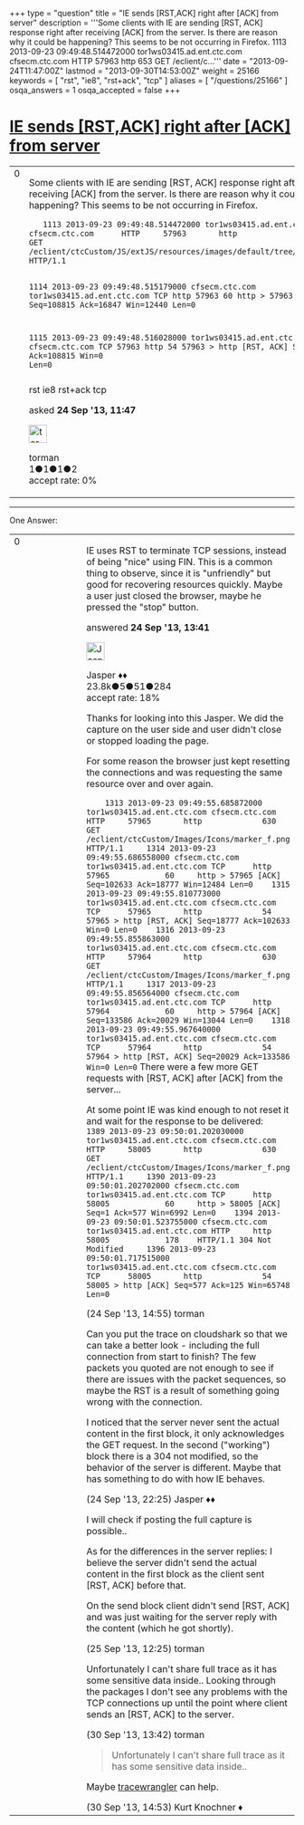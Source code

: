 +++
type = "question"
title = "IE sends [RST,ACK] right after [ACK] from server"
description = '''Some clients with IE are sending [RST, ACK] response right after receiving [ACK] from the server. Is there are reason why it could be happening? This seems to be not occurring in Firefox.  1113 2013-09-23 09:49:48.514472000 tor1ws03415.ad.ent.ctc.com cfsecm.ctc.com HTTP 57963 http 653 GET /eclient/c...'''
date = "2013-09-24T11:47:00Z"
lastmod = "2013-09-30T14:53:00Z"
weight = 25166
keywords = [ "rst", "ie8", "rst+ack", "tcp" ]
aliases = [ "/questions/25166" ]
osqa_answers = 1
osqa_accepted = false
+++

<div class="headNormal">

# [IE sends \[RST,ACK\] right after \[ACK\] from server](/questions/25166/ie-sends-rstack-right-after-ack-from-server)

</div>

<div id="main-body">

<div id="askform">

<table id="question-table" style="width:100%;"><colgroup><col style="width: 50%" /><col style="width: 50%" /></colgroup><tbody><tr class="odd"><td style="width: 30px; vertical-align: top"><div class="vote-buttons"><span id="post-25166-upvote" class="ajax-command post-vote up" rel="nofollow" title="I like this post (click again to cancel)"> </span><div id="post-25166-score" class="post-score" title="current number of votes">0</div><span id="post-25166-downvote" class="ajax-command post-vote down" rel="nofollow" title="I dont like this post (click again to cancel)"> </span> <span id="favorite-mark" class="ajax-command favorite-mark" rel="nofollow" title="mark/unmark this question as favorite (click again to cancel)"> </span><div id="favorite-count" class="favorite-count"></div></div></td><td><div id="item-right"><div class="question-body"><p>Some clients with IE are sending [RST, ACK] response right after receiving [ACK] from the server. Is there are reason why it could be happening? This seems to be not occurring in Firefox.</p><pre><code>   1113 2013-09-23 09:49:48.514472000 tor1ws03415.ad.ent.ctc.com cfsecm.ctc.com      HTTP     57963       http             653    GET /eclient/ctcCustom/JS/extJS/resources/images/default/tree/elbow.gif HTTP/1.1

   1114 2013-09-23 09:49:48.515179000 cfsecm.ctc.com      tor1ws03415.ad.ent.ctc.com TCP      http        57963            60     http &gt; 57963 [ACK] Seq=108815 Ack=16847 Win=12440 Len=0

   1115 2013-09-23 09:49:48.516028000 tor1ws03415.ad.ent.ctc.com cfsecm.ctc.com      TCP      57963       http             54     57963 &gt; http [RST, ACK] Seq=16847 Ack=108815 Win=0 Len=0</code></pre></div><div id="question-tags" class="tags-container tags"><span class="post-tag tag-link-rst" rel="tag" title="see questions tagged &#39;rst&#39;">rst</span> <span class="post-tag tag-link-ie8" rel="tag" title="see questions tagged &#39;ie8&#39;">ie8</span> <span class="post-tag tag-link-rst+ack" rel="tag" title="see questions tagged &#39;rst+ack&#39;">rst+ack</span> <span class="post-tag tag-link-tcp" rel="tag" title="see questions tagged &#39;tcp&#39;">tcp</span></div><div id="question-controls" class="post-controls"></div><div class="post-update-info-container"><div class="post-update-info post-update-info-user"><p>asked <strong>24 Sep '13, 11:47</strong></p><img src="https://secure.gravatar.com/avatar/adefe25da4c331e751bf09694b23bd02?s=32&amp;d=identicon&amp;r=g" class="gravatar" width="32" height="32" alt="torman&#39;s gravatar image" /><p><span>torman</span><br />
<span class="score" title="1 reputation points">1</span><span title="1 badges"><span class="badge1">●</span><span class="badgecount">1</span></span><span title="1 badges"><span class="silver">●</span><span class="badgecount">1</span></span><span title="2 badges"><span class="bronze">●</span><span class="badgecount">2</span></span><br />
<span class="accept_rate" title="Rate of the user&#39;s accepted answers">accept rate:</span> <span title="torman has no accepted answers">0%</span></p></div></div><div id="comments-container-25166" class="comments-container"></div><div id="comment-tools-25166" class="comment-tools"></div><div class="clear"></div><div id="comment-25166-form-container" class="comment-form-container"></div><div class="clear"></div></div></td></tr></tbody></table>

------------------------------------------------------------------------

<div class="tabBar">

<span id="sort-top"></span>

<div class="headQuestions">

One Answer:

</div>

</div>

<span id="25175"></span>

<div id="answer-container-25175" class="answer">

<table style="width:100%;"><colgroup><col style="width: 50%" /><col style="width: 50%" /></colgroup><tbody><tr class="odd"><td style="width: 30px; vertical-align: top"><div class="vote-buttons"><span id="post-25175-upvote" class="ajax-command post-vote up" rel="nofollow" title="I like this post (click again to cancel)"> </span><div id="post-25175-score" class="post-score" title="current number of votes">0</div><span id="post-25175-downvote" class="ajax-command post-vote down" rel="nofollow" title="I dont like this post (click again to cancel)"> </span></div></td><td><div class="item-right"><div class="answer-body"><p>IE uses RST to terminate TCP sessions, instead of being "nice" using FIN. This is a common thing to observe, since it is "unfriendly" but good for recovering resources quickly. Maybe a user just closed the browser, maybe he pressed the "stop" button.</p></div><div class="answer-controls post-controls"></div><div class="post-update-info-container"><div class="post-update-info post-update-info-user"><p>answered <strong>24 Sep '13, 13:41</strong></p><img src="https://secure.gravatar.com/avatar/c578ba2967741f25aebd6afef702f432?s=32&amp;d=identicon&amp;r=g" class="gravatar" width="32" height="32" alt="Jasper&#39;s gravatar image" /><p><span>Jasper ♦♦</span><br />
<span class="score" title="23806 reputation points"><span>23.8k</span></span><span title="5 badges"><span class="badge1">●</span><span class="badgecount">5</span></span><span title="51 badges"><span class="silver">●</span><span class="badgecount">51</span></span><span title="284 badges"><span class="bronze">●</span><span class="badgecount">284</span></span><br />
<span class="accept_rate" title="Rate of the user&#39;s accepted answers">accept rate:</span> <span title="Jasper has 263 accepted answers">18%</span></p></div></div><div id="comments-container-25175" class="comments-container"><span id="25176"></span><div id="comment-25176" class="comment"><div id="post-25176-score" class="comment-score"></div><div class="comment-text"><p>Thanks for looking into this Jasper. We did the capture on the user side and user didn't close or stopped loading the page.</p><p>For some reason the browser just kept resetting the connections and was requesting the same resource over and over again.</p><p><code>    1313 2013-09-23 09:49:55.685872000 tor1ws03415.ad.ent.ctc.com cfsecm.ctc.com      HTTP     57965       http             630    GET /eclient/ctcCustom/Images/Icons/marker_f.png HTTP/1.1     1314 2013-09-23 09:49:55.686558000 cfsecm.ctc.com      tor1ws03415.ad.ent.ctc.com TCP      http        57965            60     http &gt; 57965 [ACK] Seq=102633 Ack=18777 Win=12484 Len=0    1315 2013-09-23 09:49:55.810773000 tor1ws03415.ad.ent.ctc.com cfsecm.ctc.com      TCP      57965       http             54     57965 &gt; http [RST, ACK] Seq=18777 Ack=102633 Win=0 Len=0    1316 2013-09-23 09:49:55.855863000 tor1ws03415.ad.ent.ctc.com cfsecm.ctc.com      HTTP     57964       http             630    GET /eclient/ctcCustom/Images/Icons/marker_f.png HTTP/1.1     1317 2013-09-23 09:49:55.856564000 cfsecm.ctc.com      tor1ws03415.ad.ent.ctc.com TCP      http        57964            60     http &gt; 57964 [ACK] Seq=133586 Ack=20029 Win=13044 Len=0    1318 2013-09-23 09:49:55.967640000 tor1ws03415.ad.ent.ctc.com cfsecm.ctc.com      TCP      57964       http             54     57964 &gt; http [RST, ACK] Seq=20029 Ack=133586 Win=0 Len=0</code> There were a few more GET requests with [RST, ACK] after [ACK] from the server...</p><p>At some point IE was kind enough to not reset it and wait for the response to be delivered: <code>    1389 2013-09-23 09:50:01.202030000 tor1ws03415.ad.ent.ctc.com cfsecm.ctc.com      HTTP     58005       http             630    GET /eclient/ctcCustom/Images/Icons/marker_f.png HTTP/1.1     1390 2013-09-23 09:50:01.202702000 cfsecm.ctc.com      tor1ws03415.ad.ent.ctc.com TCP      http        58005            60     http &gt; 58005 [ACK] Seq=1 Ack=577 Win=6992 Len=0    1394 2013-09-23 09:50:01.523755000 cfsecm.ctc.com      tor1ws03415.ad.ent.ctc.com HTTP     http        58005            178    HTTP/1.1 304 Not Modified     1396 2013-09-23 09:50:01.717515000 tor1ws03415.ad.ent.ctc.com cfsecm.ctc.com      TCP      58005       http             54     58005 &gt; http [ACK] Seq=577 Ack=125 Win=65748 Len=0</code></p></div><div id="comment-25176-info" class="comment-info"><span class="comment-age">(24 Sep '13, 14:55)</span> <span class="comment-user userinfo">torman</span></div></div><span id="25186"></span><div id="comment-25186" class="comment"><div id="post-25186-score" class="comment-score"></div><div class="comment-text"><p>Can you put the trace on cloudshark so that we can take a better look - including the full connection from start to finish? The few packets you quoted are not enough to see if there are issues with the packet sequences, so maybe the RST is a result of something going wrong with the connection.</p><p>I noticed that the server never sent the actual content in the first block, it only acknowledges the GET request. In the second ("working") block there is a 304 not modified, so the behavior of the server is different. Maybe that has something to do with how IE behaves.</p></div><div id="comment-25186-info" class="comment-info"><span class="comment-age">(24 Sep '13, 22:25)</span> <span class="comment-user userinfo">Jasper ♦♦</span></div></div><span id="25236"></span><div id="comment-25236" class="comment"><div id="post-25236-score" class="comment-score"></div><div class="comment-text"><p>I will check if posting the full capture is possible..</p><p>As for the differences in the server replies: I believe the server didn't send the actual content in the first block as the client sent [RST, ACK] before that.</p><p>On the send block client didn't send [RST, ACK] and was just waiting for the server reply with the content (which he got shortly).</p></div><div id="comment-25236-info" class="comment-info"><span class="comment-age">(25 Sep '13, 12:25)</span> <span class="comment-user userinfo">torman</span></div></div><span id="25416"></span><div id="comment-25416" class="comment"><div id="post-25416-score" class="comment-score"></div><div class="comment-text"><p>Unfortunately I can't share full trace as it has some sensitive data inside.. Looking through the packages I don't see any problems with the TCP connections up until the point where client sends an [RST, ACK] to the server.</p></div><div id="comment-25416-info" class="comment-info"><span class="comment-age">(30 Sep '13, 13:42)</span> <span class="comment-user userinfo">torman</span></div></div><span id="25422"></span><div id="comment-25422" class="comment"><div id="post-25422-score" class="comment-score"></div><div class="comment-text"><blockquote><p>Unfortunately I can't share full trace as it has some sensitive data inside..</p></blockquote><p>Maybe <a href="http://www.tracewrangler.com/">tracewrangler</a> can help.</p></div><div id="comment-25422-info" class="comment-info"><span class="comment-age">(30 Sep '13, 14:53)</span> <span class="comment-user userinfo">Kurt Knochner ♦</span></div></div></div><div id="comment-tools-25175" class="comment-tools"></div><div class="clear"></div><div id="comment-25175-form-container" class="comment-form-container"></div><div class="clear"></div></div></td></tr></tbody></table>

</div>

<div class="paginator-container-left">

</div>

</div>

</div>

